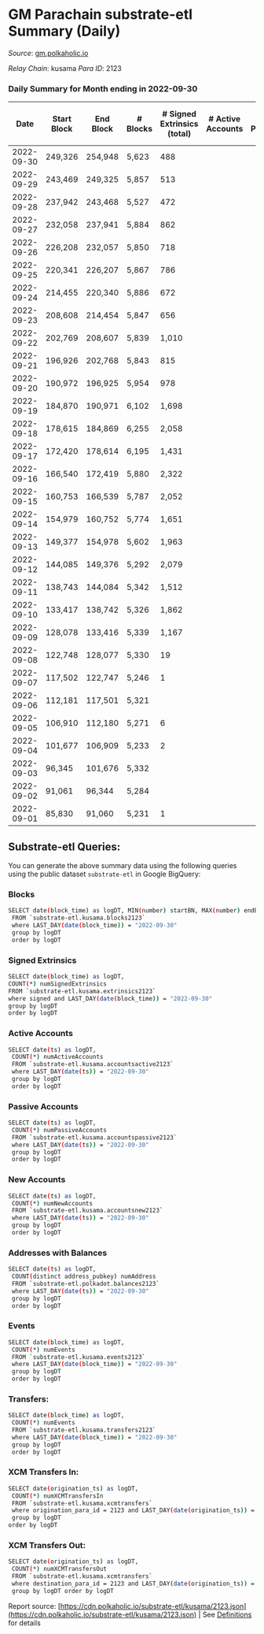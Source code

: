 # GM Parachain substrate-etl Summary (Daily)

_Source_: [gm.polkaholic.io](https://gm.polkaholic.io)

*Relay Chain*: kusama
*Para ID*: 2123



### Daily Summary for Month ending in 2022-09-30


| Date | Start Block | End Block | # Blocks | # Signed Extrinsics (total) | # Active Accounts | # Passive | # New | # Addresses with Balances | # Events | # Transfers | # XCM Transfers In | # XCM Transfers Out | Issues | 
| ---- | ----------- | --------- | -------- | --------------------------- | ----------------- | --------- | ----- | ------------------------- | -------- | ----------- | ------------------ | ------------------- | ------ |
| 2022-09-30 | 249,326 | 254,948 | 5,623 | 488 |  |  |  | 9,025 | 28,215 | 4,706  |   |   |  |
| 2022-09-29 | 243,469 | 249,325 | 5,857 | 513 |  |  |  |  | 26,447 | 5,593  |   |   |  |
| 2022-09-28 | 237,942 | 243,468 | 5,527 | 472 |  |  |  |  | 30,070 | 5,249  |   |   |  |
| 2022-09-27 | 232,058 | 237,941 | 5,884 | 862 |  |  |  |  | 35,195 | 6,700  |   |   |  |
| 2022-09-26 | 226,208 | 232,057 | 5,850 | 718 |  |  |  |  | 32,737 | 6,936  |   |   |  |
| 2022-09-25 | 220,341 | 226,207 | 5,867 | 786 |  |  |  |  | 36,803 | 5,895  |   |   |  |
| 2022-09-24 | 214,455 | 220,340 | 5,886 | 672 |  |  |  |  | 29,574 | 5,341  |   |   |  |
| 2022-09-23 | 208,608 | 214,454 | 5,847 | 656 |  |  |  |  | 30,630 | 6,737  |   |   |  |
| 2022-09-22 | 202,769 | 208,607 | 5,839 | 1,010 |  |  |  |  | 33,308 | 6,892  |   |   |  |
| 2022-09-21 | 196,926 | 202,768 | 5,843 | 815 |  |  |  |  | 37,265 | 8,744  |   |   |  |
| 2022-09-20 | 190,972 | 196,925 | 5,954 | 978 |  |  |  |  | 40,211 | 9,162  |   |   |  |
| 2022-09-19 | 184,870 | 190,971 | 6,102 | 1,698 |  |  |  |  | 45,459 | 10,816  |   |   |  |
| 2022-09-18 | 178,615 | 184,869 | 6,255 | 2,058 |  |  |  |  | 55,260 | 10,112  |   |   |  |
| 2022-09-17 | 172,420 | 178,614 | 6,195 | 1,431 |  |  |  |  | 38,234 | 8,289  |   |   |  |
| 2022-09-16 | 166,540 | 172,419 | 5,880 | 2,322 |  |  |  |  | 51,464 | 9,206  |   |   |  |
| 2022-09-15 | 160,753 | 166,539 | 5,787 | 2,052 |  |  |  |  | 43,440 | 9,004  |   |   |  |
| 2022-09-14 | 154,979 | 160,752 | 5,774 | 1,651 |  |  |  |  | 133,178 | 7,990  |   |   |  |
| 2022-09-13 | 149,377 | 154,978 | 5,602 | 1,963 |  |  |  |  | 74,823 | 15,402  |   |   |  |
| 2022-09-12 | 144,085 | 149,376 | 5,292 | 2,079 |  |  |  |  | 48,303 | 9,155  |   |   |  |
| 2022-09-11 | 138,743 | 144,084 | 5,342 | 1,512 |  |  |  |  | 33,937 | 6,879  |   |   |  |
| 2022-09-10 | 133,417 | 138,742 | 5,326 | 1,862 |  |  |  |  | 36,979 | 6,950  |   |   |  |
| 2022-09-09 | 128,078 | 133,416 | 5,339 | 1,167 |  |  |  |  | 26,698 | 2,571  |   |   |  |
| 2022-09-08 | 122,748 | 128,077 | 5,330 | 19 |  |  |  |  | 11,153 | 349  |   |   |  |
| 2022-09-07 | 117,502 | 122,747 | 5,246 | 1 |  |  |  |  | 10,540 | 31  |   |   |  |
| 2022-09-06 | 112,181 | 117,501 | 5,321 |  |  |  |  |  | 10,653 |   |   |   |  |
| 2022-09-05 | 106,910 | 112,180 | 5,271 | 6 |  |  |  |  | 10,718 | 126  |   |   |  |
| 2022-09-04 | 101,677 | 106,909 | 5,233 | 2 |  |  |  |  | 10,547 | 61  |   |   |  |
| 2022-09-03 | 96,345 | 101,676 | 5,332 |  |  |  |  |  | 10,675 |   |   |   |  |
| 2022-09-02 | 91,061 | 96,344 | 5,284 |  |  |  |  |  | 10,578 |   |   |   |  |
| 2022-09-01 | 85,830 | 91,060 | 5,231 | 1 |  |  |  |  | 10,507 | 30  |   |   |  |

## Substrate-etl Queries:
You can generate the above summary data using the following queries using the public dataset `substrate-etl` in Google BigQuery:

### Blocks
```bash
SELECT date(block_time) as logDT, MIN(number) startBN, MAX(number) endBN, COUNT(*) numBlocks 
 FROM `substrate-etl.kusama.blocks2123`  
 where LAST_DAY(date(block_time)) = "2022-09-30" 
 group by logDT 
 order by logDT
```

### Signed Extrinsics
```bash
SELECT date(block_time) as logDT, 
COUNT(*) numSignedExtrinsics 
FROM `substrate-etl.kusama.extrinsics2123`  
where signed and LAST_DAY(date(block_time)) = "2022-09-30" 
group by logDT 
order by logDT
```

### Active Accounts
```bash
SELECT date(ts) as logDT, 
 COUNT(*) numActiveAccounts 
 FROM `substrate-etl.kusama.accountsactive2123` 
 where LAST_DAY(date(ts)) = "2022-09-30" 
 group by logDT 
 order by logDT
```

### Passive Accounts
```bash
SELECT date(ts) as logDT, 
 COUNT(*) numPassiveAccounts 
 FROM `substrate-etl.kusama.accountspassive2123` 
 where LAST_DAY(date(ts)) = "2022-09-30" 
 group by logDT 
 order by logDT
```

### New Accounts
```bash
SELECT date(ts) as logDT, 
 COUNT(*) numNewAccounts 
 FROM `substrate-etl.kusama.accountsnew2123` 
 where LAST_DAY(date(ts)) = "2022-09-30" 
 group by logDT
 order by logDT
```

### Addresses with Balances
```bash
SELECT date(ts) as logDT,
 COUNT(distinct address_pubkey) numAddress 
 FROM `substrate-etl.polkadot.balances2123` 
 where LAST_DAY(date(ts)) = "2022-09-30" 
 group by logDT 
 order by logDT
```

### Events
```bash
SELECT date(block_time) as logDT, 
 COUNT(*) numEvents 
 FROM `substrate-etl.kusama.events2123` 
 where LAST_DAY(date(block_time)) = "2022-09-30" 
 group by logDT 
 order by logDT
```

### Transfers:
```bash
SELECT date(block_time) as logDT, 
 COUNT(*) numEvents 
 FROM `substrate-etl.kusama.transfers2123` 
 where LAST_DAY(date(block_time)) = "2022-09-30" 
 group by logDT 
 order by logDT
```

### XCM Transfers In:
```bash
SELECT date(origination_ts) as logDT, 
 COUNT(*) numXCMTransfersIn 
 FROM `substrate-etl.kusama.xcmtransfers` 
 where origination_para_id = 2123 and LAST_DAY(date(origination_ts)) = "2022-09-30" 
 group by logDT 
order by logDT
```

### XCM Transfers Out:
```bash
SELECT date(origination_ts) as logDT, 
 COUNT(*) numXCMTransfersOut 
 FROM `substrate-etl.kusama.xcmtransfers` 
 where destination_para_id = 2123 and LAST_DAY(date(origination_ts)) = "2022-09-30" 
 group by logDT order by logDT
```


Report source: [https://cdn.polkaholic.io/substrate-etl/kusama/2123.json](https://cdn.polkaholic.io/substrate-etl/kusama/2123.json) | See [Definitions](/DEFINITIONS.md) for details
